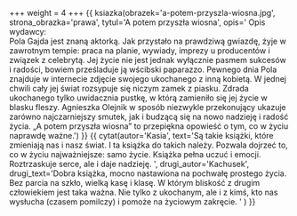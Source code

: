 +++
weight = 4
+++
{{ ksiazka(obrazek='a-potem-przyszla-wiosna.jpg', strona_obrazka='prawa', tytul='A potem przyszła wiosna', opis='
Opis wydawcy: <br />
Pola Gajda jest znaną aktorką. Jak przystało na prawdziwą gwiazdę, żyje w zawrotnym tempie: praca na planie, wywiady, imprezy u producentów i związek z celebrytą. Jej życie nie jest jednak wyłącznie pasmem sukcesów i radości, bowiem prześladuje ją wścibski paparazzo. Pewnego dnia Pola znajduje w internecie zdjęcie swojego ukochanego z inną kobietą. W jednej chwili cały jej świat rozsypuje się niczym zamek z piasku. Zdrada ukochanego tylko uwidacznia pustkę, w którą zamieniło się jej życie w blasku fleszy. Agnieszka Olejnik w sposób niezwykle przekonujący ukazuje zarówno najczarniejszy smutek, jak i budzącą się na nowo nadzieję i radość życia. „A potem przyszła wiosna” to przepiękna opowieść o tym, co w życiu naprawdę ważne.') }}
{{ cytat(autor='Kasia', text='Są takie książki, które zmieniają nas i nasz świat. I ta książka do takich należy. Pozwala dojrzeć to, co w życiu najważniejsze: samo życie. Książka pełna uczuć i emocji. Roztrzaskuje serce, ale i daje nadzieję. ', drugi_autor='Kachusek', drugi_text='Dobra książka, mocno nastawiona na pochwałę prostego życia. Bez parcia na szkło, wielką kasę i klasę. W którym bliskość z drugim człowiekiem jest taka ważna. Nie tylko z ukochanym, ale i z kimś, kto nas wysłucha (czasem pomilczy) i pomoże na życiowym zakręcie. ' ) }}
